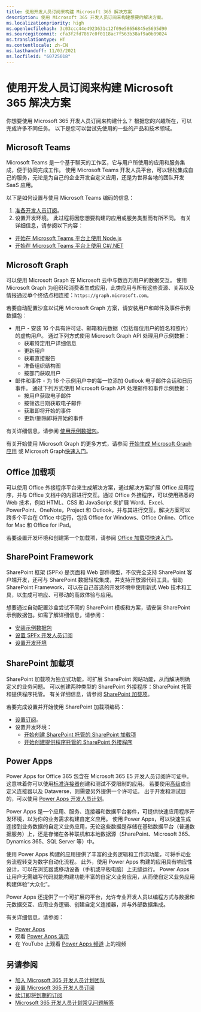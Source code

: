 ```yaml
---
title: 使用开发人员订阅来构建 Microsoft 365 解决方案
description: 使用 Microsoft 365 开发人员订阅来构建想要的解决方案。
ms.localizationpriority: high
ms.openlocfilehash: 3c03ccc44e4923631c12f09e58656845e5695d90
ms.sourcegitcommit: cfa3f2fd7867c0f0118ac7f563b38af9a0b09024
ms.translationtype: HT
ms.contentlocale: zh-CN
ms.lasthandoff: 11/03/2021
ms.locfileid: "60725018"
---
```

# <a name="use-your-developer-subscription-to-build-microsoft-365-solutions"></a>使用开发人员订阅来构建 Microsoft 365 解决方案

你想要使用 Microsoft 365 开发人员订阅来构建什么？ 根据您的兴趣所在，可以完成许多不同任务。 以下是您可以尝试先使用的一些的产品和技术领域。

## <a name="microsoft-teams"></a>Microsoft Teams

Microsoft Teams 是一个基于聊天的工作区，它与用户所使用的应用和服务集成，便于协同完成工作。 使用 Microsoft Teams 开发人员平台，可以轻松集成自己的服务，无论是为自己的企业开发自定义应用，还是为世界各地的团队开发 SaaS 应用。

以下是如何设置与使用 Microsoft Teams 编码的信息：

1. [准备开发人员订阅](/microsoftteams/platform/get-started/get-started-tenant)。
2. 设置开发环境。 此过程将因您想要构建的应用或服务类型而有所不同。 有关详细信息，请参阅以下内容：

  - [开始在 Microsoft Teams 平台上使用 Node.js ](/microsoftteams/platform/get-started/get-started-nodejs-app-studio)
  - [开始在 Microsoft Teams 平台上使用 C#/.NET ](/microsoftteams/platform/get-started/get-started-dotnet-app-studio)

## <a name="microsoft-graph"></a>Microsoft Graph

可以使用 Microsoft Graph 在 Microsoft 云中与数百万用户的数据交互。 使用 Microsoft Graph 为组织和消费者生成应用，此类应用与所有这些资源、关系以及情报通过单个终结点相连接：`https://graph.microsoft.com`。

若要自动配置沙盒以试用 Microsoft Graph 方案，请安装用户和邮件及事件示例数据包：

- 用户 - 安装 16 个具有许可证、邮箱和元数据（包括每位用户的姓名和照片）的虚构用户。 通过下列方式使用 Microsoft Graph API 处理用户示例数据：
  - 获取特定用户详细信息
  - 更新用户
  - 获取直接报告
  - 准备组织结构图
  - 按部门获取用户
- 邮件和事件 - 为 16 个示例用户中的每一位添加 Outlook 电子邮件会话和日历事件。 通过下列方式使用 Microsoft Graph API 处理邮件和事件示例数据：
  - 按用户获取电子邮件
  - 按筛选日期获取电子邮件
  - 获取即将开始的事件
  - 更新/删除即将开始的事件

有关详细信息，请参阅 [使用示例数据包](install-sample-packs.md)。 

有关开始使用 Microsoft Graph 的更多方式，请参阅 [开始生成 Microsoft Graph 应用](https://developer.microsoft.com/en-us/graph/get-started) 或 Microsoft Graph[快速入门](https://developer.microsoft.com/en-us/graph/quick-start)。

## <a name="office-add-ins"></a>Office 加载项

可以使用 Office 外接程序平台来生成解决方案，通过解决方案扩展 Office 应用程序，并与 Office 文档中的内容进行交互。通过 Office 外接程序，可以使用熟悉的 Web 技术，例如 HTML、CSS 和 JavaScript 来扩展 Word、Excel、PowerPoint、OneNote，Project 和 Outlook，并与其进行交互。解决方案可以跨多个平台在 Office 中运行，包括 Office for Windows、Office Online、Office for Mac 和 Office for iPad。

若要设置开发环境和创建第一个加载项，请参阅 [Office 加载项快速入门](/office/dev/add-ins/)。

## <a name="sharepoint-framework"></a>SharePoint Framework

SharePoint 框架 (SPFx) 是页面和 Web 部件模型，不仅完全支持 SharePoint 客户端开发，还可与 SharePoint 数据轻松集成，并支持开放源代码工具。借助 SharePoint Framework，可以在自己首选的开发环境中使用新式 Web 技术和工具，以生成可响应、可移动的高效体验与应用。

想要通过自动配置沙盒尝试不同的 SharePoint 模板和方案，请安装 SharePoint 示例数据包。如需了解详细信息，请参阅：

- [安装示例数据包](install-sample-packs.md)
- [设置 SPFx 开发人员订阅](/sharepoint/dev/spfx/set-up-your-developer-tenant)
- [设置开发环境](/sharepoint/dev/spfx/set-up-your-development-environment)

## <a name="sharepoint-add-ins"></a>SharePoint 加载项 

SharePoint 加载项为独立式功能，可扩展 SharePoint 网站功能，从而解决明确定义的业务问题。 可以创建两种类型的 SharePoint 外接程序：SharePoint 托管和提供程序托管。 有关详细信息，请参阅 [SharePoint 加载项](/sharepoint/dev/sp-add-ins/sharepoint-add-ins)。

若要完成设置并开始使用 SharePoint 加载项编码：

- [设置订阅](/sharepoint/dev/spfx/set-up-your-developer-tenant)。  
- 设置开发环境： 
  - [开始创建 SharePoint 托管的 SharePoint 加载项](/sharepoint/dev/sp-add-ins/get-started-creating-sharepoint-hosted-sharepoint-add-ins)  
  - [开始创建提供程序托管的 SharePoint 外接程序](/sharepoint/dev/sp-add-ins/get-started-creating-provider-hosted-sharepoint-add-ins)  

## <a name="power-apps"></a>Power Apps

Power Apps for Office 365 包含在 Microsoft 365 E5 开发人员订阅许可证中。 这意味着你可以使用[标准连接器](https://docs.microsoft.com/connectors/connector-reference/connector-reference-standard-connectors)创建和测试不受限制的应用。 若要使用[高级](https://docs.microsoft.com/connectors/connector-reference/connector-reference-premium-connectors)或自定义连接器以及 Dataverse，则需要另外提供一个许可证。 出于开发和测试目的，可以使用 [Power Apps 开发人员计划](https://powerapps.microsoft.com/developerplan)。 

Power Apps 是一个应用、服务、连接器和数据平台套件，可提供快速应用程序开发环境，以为你的业务需求构建自定义应用。 使用 Power Apps，可以快速生成连接到业务数据的自定义业务应用，无论这些数据是存储在基础数据平台（普通数据服务）上，还是存储在各种联机和本地数据源（SharePoint、Microsoft 365、Dynamics 365、SQL Server 等）中。

使用 Power Apps 构建的应用提供了丰富的业务逻辑和工作流功能，可将手动业务流程转变为数字自动化流程。 此外，使用 Power Apps 构建的应用具有响应性设计，可以在浏览器或移动设备（手机或平板电脑）上无缝运行。 Power Apps 让用户无需编写代码就能构建功能丰富的自定义业务应用，从而使自定义业务应用构建体验“大众化”。

Power Apps 还提供了一个可扩展的平台，允许专业开发人员以编程方式与数据和元数据交互、应用业务逻辑、创建自定义连接器，并与外部数据集成。

有关详细信息，请参阅：

- [Power Apps](/powerapps/)
- 观看 [Power Apps 演示](https://powerapps.microsoft.com/demo/)
- 在 YouTube 上观看 [Power Apps 频道](https://www.youtube.com/channel/UCGfWR2ekfRFckLjev6eQYLg) 上的视频


## <a name="see-also"></a>另请参阅

- [加入 Microsoft 365 开发人员计划团队](microsoft-365-developer-program.md)
- [设置 Microsoft 365 开发人员订阅](microsoft-365-developer-program-get-started.md) 
- [续订即将到期的订阅](subscription-expiration-and-renewal.md)
- [Microsoft 365 开发人员计划常见问题解答](microsoft-365-developer-program-faq.yml)
